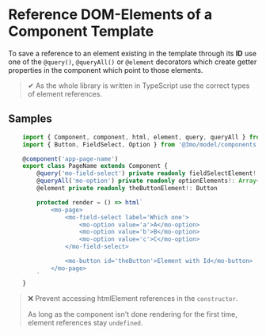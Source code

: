 # Reference DOM-Elements of a Component Template

To save a reference to an element existing in the template through its **ID** use one of the `@query()`, `@queryAll()` or `@element` decorators which create getter properties in the component which point to those elements.

> ✔ As the whole library is written in TypeScript use the correct types of element references.

## Samples

```typescript
	import { Component, component, html, element, query, queryAll } from '@3mo/model/library'
	import { Button, FieldSelect, Option } from '@3mo/model/components'

	@component('app-page-name')
	export class PageName extends Component {
		@query('mo-field-select') private readonly fieldSelectElement!: FieldSelect<string>
		@queryAll('mo-option') private readonly optionElements!: Array<Option<string>>
		@element private readonly theButtonElement!: Button

		protected render = () => html`
			<mo-page>
				<mo-field-select label='Which one'>
					<mo-option value='a'>A</mo-option>
					<mo-option value='b'>B</mo-option>
					<mo-option value='c'>C</mo-option>
				</mo-field-select>

				<mo-button id='theButton'>Element with Id</mo-button>
			</mo-page>
		`
	}
```

> ❌ Prevent accessing htmlElement references in the `constructor`.
>
> As long as the component isn't done rendering for the first time, element references stay `undefined`.
